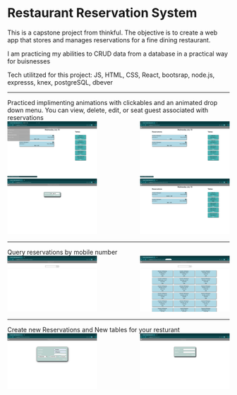 # Restaurant Reservation System

This is a capstone project from thinkful.
The objective is to create a web app that stores and manages reservations for a fine dining restaurant. 

I am practicing my abilities to CRUD data from a database in a practical way for buisnesses 

Tech utilitzed for this project:
JS,
HTML,
CSS,
React,
bootsrap,
node.js,
expresss,
knex,
postgreSQL,
dbever
 
<hr/>
Practiced implimenting animations with clickables and an animated drop down menu. 
You can view, delete, edit, or seat guest associated with reservations
<style>
    container{
        display:flex;
        flex-direction:row;
    }
    spacer{
        width:500px
    }
</style>
<container> 
    <div >
    <img src="./markdown-images/Drop down.png"/>
    </div>
    <spacer ></spacer>
    <div>
    <img src="./markdown-images/dashboard.png"/>
    </div>
</container>

<container>
    <div>
        <img src="./markdown-images/seating.png"/>
    </div>
    <spacer> </spacer>
    <div>
        <img src="./markdown-images/Seated.png"/>
    </div>
</container>

<hr/>
Query reservations by mobile number
<container>
    <div>
    <img src="./markdown-images/search ss.png"/>
    </div>
    <spacer> </spacer>
    <div>
    <img src="./markdown-images/data.png"/>
    </div>
</container>

<hr/>
Create new Reservations and New tables for your resturant 
<container>
    <div>
    <img src="./markdown-images/new reservation.png"/>
    </div>
    <spacer> </spacer>
    <div>
    <img src="./markdown-images/new table.png"/>
    </div>
</container>